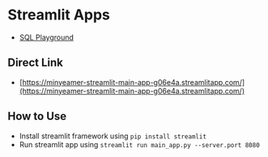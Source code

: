 # Streamlit Apps
- [SQL Playground](sql_playground/app.py)

## Direct Link
- [https://minyeamer-streamlit-main-app-g06e4a.streamlitapp.com/](https://minyeamer-streamlit-main-app-g06e4a.streamlitapp.com/)

## How to Use
- Install streamlit framework using `pip install streamlit`
- Run streamlit app using `streamlit run main_app.py --server.port 8080`
